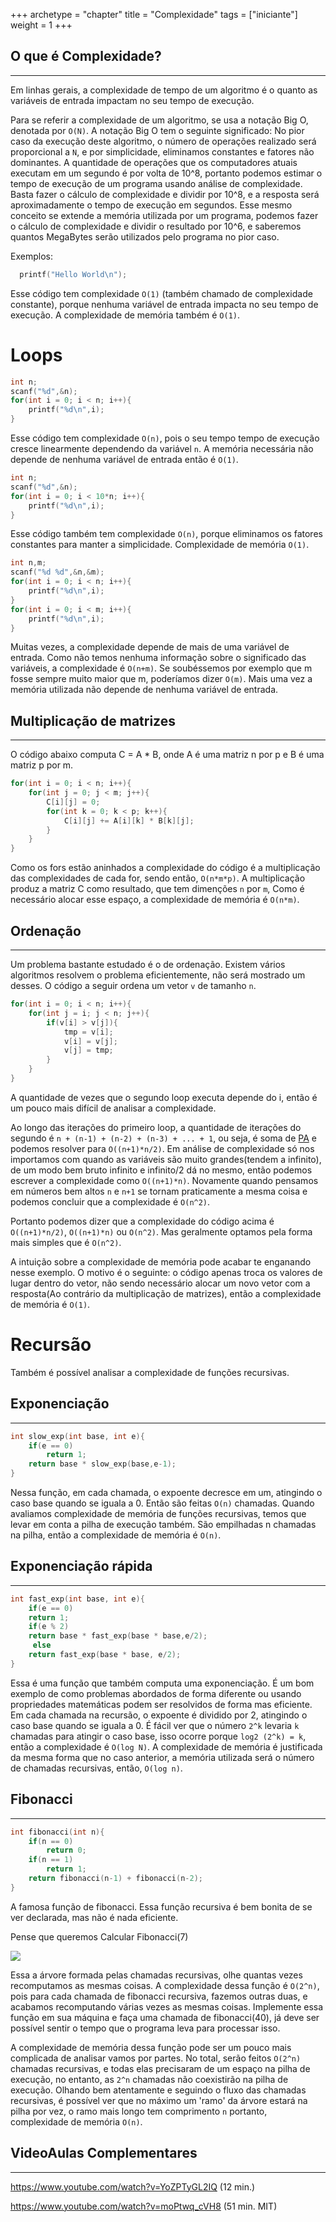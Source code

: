 +++
archetype = "chapter"
title = "Complexidade"
tags = ["iniciante"]
weight = 1
+++

## O que é Complexidade?
-------------------------

Em linhas gerais, a complexidade de tempo de um algoritmo é o quanto as variáveis de entrada impactam no seu tempo de execução.

Para se referir a complexidade de um algoritmo, se usa a notação Big O, denotada por ```O(N)```. A notação Big O tem o seguinte significado: No pior caso da execução deste algoritmo, o número de operações realizado será proporcional a ```N```, e por simplicidade, eliminamos constantes e fatores não dominantes. A quantidade de operações que os computadores atuais executam em um segundo é por volta de 10^8, portanto podemos estimar o tempo de execução de um programa usando análise de complexidade. Basta fazer o cálculo de complexidade e dividir por 10^8, e a resposta será aproximadamente o tempo de execução em segundos. Esse mesmo conceito se extende a memória utilizada por um programa, podemos fazer o cálculo de complexidade e dividir o resultado por 10^6, e saberemos quantos MegaBytes serão utilizados pelo programa no pior caso.


Exemplos:


```cpp
  printf("Hello World\n");
```

Esse código tem complexidade ```O(1)``` (também chamado de complexidade constante), porque nenhuma variável de entrada impacta no seu tempo de execução. A complexidade de memória também é ```O(1)```.

Loops
=====

```cpp
int n;
scanf("%d",&n);
for(int i = 0; i < n; i++){
    printf("%d\n",i);
}
```

Esse código tem complexidade ```O(n)```, pois o seu tempo tempo de execução cresce linearmente dependendo da variável ```n```. A memória necessária não depende de nenhuma variável de entrada então é ```O(1)```.


```cpp
int n;
scanf("%d",&n);
for(int i = 0; i < 10*n; i++){
    printf("%d\n",i);
}
```

Esse código também tem complexidade ```O(n)```, porque eliminamos os fatores constantes para manter a simplicidade. Complexidade de memória ```O(1)```.


```cpp
int n,m;
scanf("%d %d",&n,&m);
for(int i = 0; i < n; i++){
    printf("%d\n",i);
}
for(int i = 0; i < m; i++){
    printf("%d\n",i);
}

```


Muitas vezes, a complexidade depende de mais de uma variável de entrada. Como não temos nenhuma informação sobre o significado das variáveis, a complexidade é ```O(n+m)```. Se soubéssemos por exemplo que m fosse sempre muito maior que m, poderíamos dizer ```O(m)```. Mais uma vez a memória utilizada não depende de nenhuma variável  de entrada.


## Multiplicação de matrizes
-------------------------

O código abaixo computa C = A * B, onde A é uma matriz n por p e B é uma matriz p por m.

```cpp
for(int i = 0; i < n; i++){
    for(int j = 0; j < m; j++){
        C[i][j] = 0;
        for(int k = 0; k < p; k++){
            C[i][j] += A[i][k] * B[k][j];
        }
    }
}	
```
Como os fors estão aninhados a complexidade do código é a multiplicação das complexidades de cada for, sendo então, ```O(n*m*p)```. A multiplicação produz a matriz C como resultado, que tem dimenções ```n``` por ```m```, Como é necessário alocar esse espaço, a complexidade de memória é ```O(n*m)```.


## Ordenação
---------
Um problema bastante estudado é o de ordenação. Existem vários algoritmos resolvem o problema eficientemente, não será mostrado um desses. O código a seguir ordena um vetor ```v``` de tamanho ```n```.

```cpp
for(int i = 0; i < n; i++){
    for(int j = i; j < n; j++){
        if(v[i] > v[j]){
            tmp = v[i];
            v[i] = v[j];
            v[j] = tmp;
        }
    }
}
```
A quantidade de vezes que o segundo loop executa depende do i, então é um pouco mais difícil de analisar a complexidade.

Ao longo das iterações do primeiro loop, a quantidade de iterações do segundo é ```n + (n-1) + (n-2) + (n-3) + ... + 1```, ou seja, é soma de [PA](https://educacao.uol.com.br/disciplinas/matematica/progressao-artimetica-pa-formula-da-soma-e-do-termo-geral.htm) e podemos resolver para ```O((n+1)*n/2)```. Em análise de complexidade só nos importamos com quando as variáveis são muito grandes(tendem a infinito), de um modo bem bruto infinito e infinito/2 dá no mesmo, então podemos escrever a complexidade como ```O((n+1)*n)```. Novamente quando pensamos em números bem altos ```n``` e ```n+1``` se tornam praticamente a mesma coisa e podemos concluir que a complexidade é ```O(n^2)```.

Portanto podemos dizer que a complexidade do código acima é ```O((n+1)*n/2)```, ```O((n+1)*n)``` ou ```O(n^2)```. Mas geralmente optamos pela forma mais simples que é ```O(n^2)```.

A intuição sobre a complexidade de memória pode acabar te enganando nesse exemplo. O motivo é o seguinte: o código apenas troca os valores de lugar dentro do vetor, não sendo necessário alocar um novo vetor com a resposta(Ao contrário da multiplicação de matrizes), então a complexidade de memória é ```O(1)```.



# Recursão

 Também é possível analisar a complexidade de funções recursivas.
 
## Exponenciação
-------------------------

```cpp
int slow_exp(int base, int e){
	if(e == 0)
		return 1;
	return base * slow_exp(base,e-1);
}
```

 Nessa função, em cada chamada, o expoente decresce em um, atingindo o caso base quando se iguala a 0. Então são feitas ```O(n)``` chamadas. Quando avaliamos complexidade de memória de funções recursivas, temos que levar em conta a pilha de execução também. São empilhadas n chamadas na pilha, então a complexidade de memória é ```O(n)```.


## Exponenciação rápida
--------------------
```cpp
int fast_exp(int base, int e){
    if(e == 0)
	return 1;
    if(e % 2)
	return base * fast_exp(base * base,e/2);
     else
	return fast_exp(base * base, e/2);
}
```
Essa é uma função que também computa uma exponenciação. É um bom exemplo de como problemas abordados de forma diferente ou usando propriedades matemáticas podem ser resolvidos de forma mas eficiente. Em cada chamada na recursão, o expoente é dividido por 2, atingindo o caso base quando se iguala a 0. É fácil ver que o número ```2^k``` levaria ```k``` chamadas para atingir o caso base, isso ocorre porque ```log2 (2^k) = k```, então a complexidade é ```O(log N)```. A complexidade de memória é justificada da mesma forma que no caso anterior, a memória utilizada será o número de chamadas recursivas, então, ```O(log n)```.



## Fibonacci
---------
```cpp
int fibonacci(int n){
    if(n == 0)
        return 0;
    if(n == 1)
        return 1;
    return fibonacci(n-1) + fibonacci(n-2);
}
```

A famosa função de fibonacci. Essa função recursiva é bem bonita de se ver declarada, mas não é nada eficiente.

Pense que queremos Calcular Fibonacci(7)

                               
<image src="https://i.stack.imgur.com/QVSdv.png">

Essa a árvore formada pelas chamadas recursivas, olhe quantas vezes recomputamos as mesmas coisas. A complexidade dessa função é ```O(2^n)```, pois para cada chamada de fibonacci recursiva, fazemos outras duas, e acabamos recomputando várias vezes as mesmas coisas. Implemente essa função em sua máquina e faça uma chamada de fibonacci(40), já deve ser possível sentir o tempo que o programa leva para processar isso.

A complexidade de memória dessa função pode ser um pouco mais complicada de analisar vamos por partes. No total, serão feitos ```O(2^n)``` chamadas recursivas, e todas elas precisaram de um espaço na pilha de execução, no entanto, as ```2^n``` chamadas não coexistirão na pilha de execução. Olhando bem atentamente e seguindo o fluxo das chamadas recursivas, é possível ver que no máximo um 'ramo' da árvore estará na pilha por vez, o ramo mais longo tem comprimento ```n``` portanto, complexidade de memória ```O(n)```.

## VideoAulas Complementares
-------------------------

https://www.youtube.com/watch?v=YoZPTyGL2IQ (12 min.)

https://www.youtube.com/watch?v=moPtwq_cVH8 (51 min. MIT)
